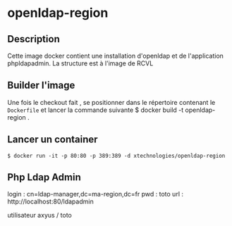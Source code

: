 # openldap-region #
## Description ##
Cette image docker contient une installation d'openldap et de l'application phpldapadmin. La structure est à l'image de RCVL

## Builder l'image ##
Une fois le checkout fait , se positionner dans le répertoire contenant le `Dockerfile` et lancer la commande suivante
	$ docker build -t openldap-region .

## Lancer un container ##
	$ docker run -it -p 80:80 -p 389:389 -d xtechnologies/openldap-region

## Php Ldap Admin ##
login : cn=ldap-manager,dc=ma-region,dc=fr
pwd : toto
url : http://localhost:80/ldapadmin

utilisateur axyus / toto